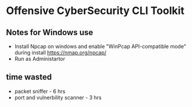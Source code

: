 # Offensive CyberSecurity CLI Toolkit

## Notes for Windows use

- Install Npcap on windows and enable "WinPcap API-compatible mode" during install
    <https://nmap.org/npcap/>
- Run as Administartor

## time wasted

- packet sniffer - 6 hrs
- port and vulnerbility scanner - 3 hrs
